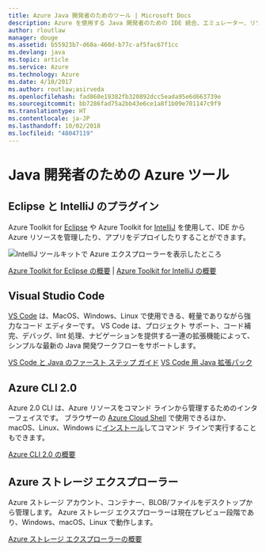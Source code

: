 ```yaml
---
title: Azure Java 開発者のためのツール | Microsoft Docs
description: Azure を使用する Java 開発者のための IDE 統合、エミュレーター、リソース エクスプローラー、コマンド ライン インターフェイスについて取り上げます。
author: rloutlaw
manager: douge
ms.assetid: b55923b7-d60a-460d-b77c-af5fac67f1cc
ms.devlang: java
ms.topic: article
ms.service: Azure
ms.technology: Azure
ms.date: 4/10/2017
ms.author: routlaw;asirveda
ms.openlocfilehash: fad860e19382fb320892dcc5eada95e6d663739e
ms.sourcegitcommit: bb7286fad75a2bb43e6ce1a8f1b09e701147c9f9
ms.translationtype: HT
ms.contentlocale: ja-JP
ms.lasthandoff: 10/02/2018
ms.locfileid: "48047119"
---
```

# <a name="azure-tools-for-java-developers"></a>Java 開発者のための Azure ツール

## <a name="eclipse-and-intellij-plugins"></a>Eclipse と IntelliJ のプラグイン

Azure Toolkit for [Eclipse](eclipse/azure-toolkit-for-eclipse.md) や Azure Toolkit for [IntelliJ](intellij/azure-toolkit-for-intellij.md) を使用して、IDE から Azure リソースを管理したり、アプリをデプロイしたりすることができます。   

![IntelliJ ツールキットで Azure エクスプローラーを表示したところ](media/intelliJ-azure-explorer.png)

[Azure Toolkit for Eclipse の概要](https://docs.microsoft.com/azure/app-service-web/app-service-web-eclipse-create-hello-world-web-app) | [Azure Toolkit for IntelliJ の概要](https://docs.microsoft.com/azure/app-service-web/app-service-web-intellij-create-hello-world-web-app) 

## <a name="visual-studio-code"></a>Visual Studio Code

[VS Code](https://code.visualstudio.com/) は、MacOS、Windows、Linux で使用できる、軽量でありながら強力なコード エディターです。 VS Code は、プロジェクト サポート、コード補完、デバッグ、lint 処理、ナビゲーションを提供する一連の拡張機能によって、シンプルな最新の Java 開発ワークフローをサポートします。

[VS Code と Java のファースト ステップ ガイド](https://code.visualstudio.com/docs/java)
[VS Code 用 Java 拡張パック](https://code.visualstudio.com/docs/java/extensions)  

## <a name="azure-cli-20"></a>Azure CLI 2.0

Azure 2.0 CLI は、Azure リソースをコマンド ラインから管理するためのインターフェイスです。 ブラウザーの [Azure Cloud Shell](https://docs.microsoft.com/azure/cloud-shell/overview) で使用できるほか、macOS、Linux、Windows に[インストール](https://docs.microsoft.com/cli/azure/install-azure-cli)してコマンド ラインで実行することもできます。

[Azure CLI 2.0 の概要](https://docs.microsoft.com/cli/azure/get-started-with-azure-cli)

## <a name="azure-storage-explorer"></a>Azure ストレージ エクスプローラー 

Azure ストレージ アカウント、コンテナー、BLOB/ファイルをデスクトップから管理します。 Azure ストレージ エクスプローラーは現在プレビュー段階であり、Windows、macOS、Linux で動作します。

[Azure ストレージ エクスプローラーの概要](https://docs.microsoft.com/azure/vs-azure-tools-storage-manage-with-storage-explorer)
